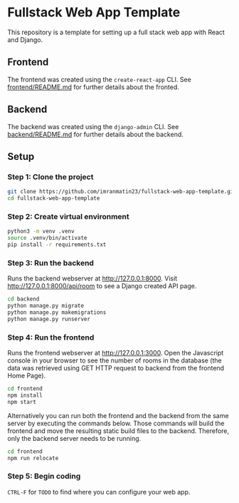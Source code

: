 # Fullstack Web App Template

This repository is a template for setting up a full stack web app with React and Django.

## Frontend

The frontend was created using the `create-react-app` CLI. See [frontend/README.md](frontend/README.md) for further details about the fronted.

## Backend

The backend was created using the `django-admin` CLI. See [backend/README.md](backend/README.md) for further details about the backend.

## Setup

### Step 1: Clone the project

```bash
git clone https://github.com/imranmatin23/fullstack-web-app-template.git
cd fullstack-web-app-template
```

### Step 2: Create virtual environment

```bash
python3 -m venv .venv
source .venv/bin/activate
pip install -r requirements.txt
```

### Step 3: Run the backend

Runs the backend webserver at http://127.0.0.1:8000. Visit http://127.0.0.1:8000/api/room to see a Django created API page.

```bash
cd backend
python manage.py migrate
python manage.py makemigrations
python manage.py runserver
```

### Step 4: Run the frontend

Runs the frontend webserver at http://127.0.0.1:3000. Open the Javascript console in your browser to see the number of rooms in the database (the data was retrieved using GET HTTP request to backend from the frontend Home Page).

```bash
cd frontend
npm install
npm start
```

Alternatively you can run both the frontend and the backend from the same server by executing the commands below. Those commands will build the frontend and move the resulting static build files to the backend. Therefore, only the backend server needs to be running.

```bash
cd frontend
npm run relocate
```

### Step 5: Begin coding

`CTRL-F` for `TODO` to find where you can configure your web app.
